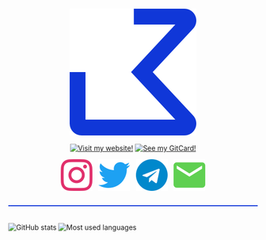 <p align="center">
  <img src="https://raw.githubusercontent.com/jonaskohl/jonaskohl/master/img/logo.svg">
</p>

<p align="center">
  <a href="https://jonaskohl.de/"><!--
  --><img src="https://static.jonaskohl.de/dynamic_images/badge.php?label=Visit+my+Website%21&fg=%23fff&bg=%231037d8" alt="Visit my website!"><!--
--></a>
  <a href="https://card.jonaskohl.de/c/jonaskohl"><!--
  --><img src="https://static.jonaskohl.de/dynamic_images/badge.php?label=See+my+GitCard%21&fg=%23000&bg=%23e8f044" alt="See my GitCard!"><!--
--></a>
</p>

<p align="center">
  <a href="https://instagram.com/jonaskohl13"><!--
  --><img src="https://raw.githubusercontent.com/jonaskohl/jonaskohl/master/img/socials/instagram.svg" alt="Instagram"><!--
--></a>
  &nbsp;
  <a href="https://twitter.com/jonaskohl13"><!--
  --><img src="https://raw.githubusercontent.com/jonaskohl/jonaskohl/master/img/socials/twitter.svg" alt="Twitter"><!--
--></a>
  &nbsp;
  <a href="https://t.me/jonaskohl"><!--
  --><img src="https://raw.githubusercontent.com/jonaskohl/jonaskohl/master/img/socials/telegram.svg" alt="Telegram"><!--
--></a>
  &nbsp;
  <a href="mailto:hello@jonaskohl.de"><!--
  --><img src="https://raw.githubusercontent.com/jonaskohl/jonaskohl/master/img/socials/email.svg" alt="Email"><!--
--></a>
</p>

<p>
  <img src="https://raw.githubusercontent.com/jonaskohl/jonaskohl/master/img/hr.svg" width=100% height=2 alt="Horizontal break">
  <br><br>
</p>

<p>
  <img alt="GitHub stats" src="https://github-readme-stats.vercel.app/api?username=jonaskohl&show_icons=true&hide_border=true&icon_color=1037d8&title_color=1037d8">
  <img valign="top" alt="Most used languages" src="https://github-readme-stats.vercel.app/api/top-langs/?username=jonaskohl&layout=compact&hide_border=true&title_color=1037d8">
</p>
